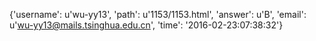 {'username': u'wu-yy13', 'path': u'1153/1153.html', 'answer': u'B', 'email': u'wu-yy13@mails.tsinghua.edu.cn', 'time': '2016-02-23:07:38:32'}